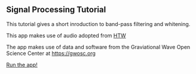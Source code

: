## Signal Processing Tutorial

This tutorial gives a short inroduction to band-pass filtering and whitening.

This app makes use of audio adopted from [HTW](https://www.ZeldaSounds.com)

The app makes use of data and software from the Graviational Wave Open Science Center at https://gwosc.org

[Run the app!](https://share.streamlit.io/jkanner/streamlit-audio/main/app.py)



